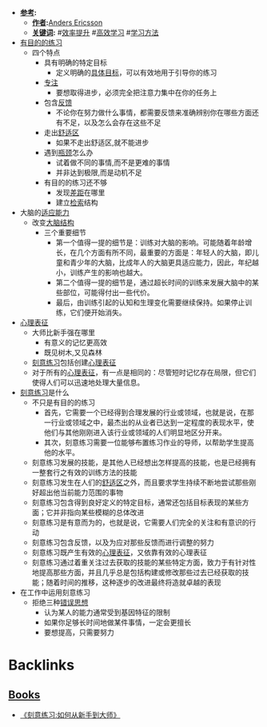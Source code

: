 - **[参考](<参考.md>):**
    - **[作者](<作者.md>):**[Anders Ericsson](<Anders Ericsson.md>)
    - **[关键词](<关键词.md>):** #[效率提升](<效率提升.md>) #[高效学习](<高效学习.md>) #[学习方法](<学习方法.md>)
- [有目的的练习](<有目的的练习.md>)
    - 四个特点
        - 具有明确的特定目标
            - 定义明确的[具体目标](<具体目标.md>)，可以有效地用于引导你的练习
        - [专注](<专注.md>)
            - 要想取得进步，必须完全把注意力集中在你的任务上
        - 包含[反馈](<反馈.md>)
            - 不论你在努力做什么事情，都需要反馈来准确辨别你在哪些方面还有不足，以及怎么会存在这些不足
        - 走出[舒适区](<舒适区.md>)
            - 如果不走出舒适区,就不能进步
        - 遇到[瓶颈](<瓶颈.md>)怎么办
            - 试着做不同的事情,而不是更难的事情
            - 并非达到极限,而是动机不足
        - 有目的的练习还不够
            - 发现[差距](<差距.md>)在哪里
            - 建立[检索](<检索.md>)结构
- 大脑的[适应能力](<适应能力.md>)
    - 改变[大脑结构](<大脑结构.md>)
        - 三个重要细节
            - 第一个值得一提的细节是：训练对大脑的影响。可能随着年龄增长，在几个方面有所不同，最重要的方面是：年轻人的大脑，即儿童和青少年的大脑，比成年人的大脑更具适应能力，因此，年纪越小，训练产生的影响也越大。
            - 第二个值得一提的细节是，通过超长时间的训练来发展大脑中的某些部位，可能得付出一些代价。
            - 最后，由训练引起的认知和生理变化需要继续保持。如果停止训练，它们便开始消失。
- [心理表征](<心理表征.md>)
    - 大师比新手强在哪里
        - 有意义的记忆更高效
        - 既见树木,又见森林
    - [刻意练习](<刻意练习.md>)包括创建[心理表征](<心理表征.md>)
    - 对于所有的[心理表征](<心理表征.md>)，有一点是相同的：尽管短时记忆存在局限，但它们使得人们可以迅速地处理大量信息。
- [刻意练习](<刻意练习.md>)是什么
    - 不只是有目的的练习
        - 首先，它需要一个已经得到合理发展的行业或领域，也就是说，在那一行业或领域之中，最杰出的从业者已达到一定程度的表现水平，使他们与其他刚刚进入该行业或领域的人们明显地区分开来。
        - 其次，刻意练习需要一位能够布置练习作业的导师，以帮助学生提高他的水平。
    - 刻意练习发展的技能，是其他人已经想出怎样提高的技能，也是已经拥有一整套行之有效的训练方法的技能
    - 刻意练习发生在人们的[舒适区](<舒适区.md>)之外，而且要求学生持续不断地尝试那些刚好超出他当前能力范围的事物
    - 刻意练习包含得到良好定义的特定目标，通常还包括目标表现的某些方面；它并非指向某些模糊的总体改进
    - 刻意练习是有意而为的，也就是说，它需要人们完全的关注和有意识的行动
    - 刻意练习包含反馈，以及为应对那些反馈而进行调整的努力
    - 刻意练习既产生有效的[心理表征](<心理表征.md>)，又依靠有效的心理表征
    - 刻意练习通过着重关注过去获取的技能的某些特定方面，致力于有针对性地提高那些方面，并且几乎总是包括构建或修改那些过去已经获取的技能；随着时间的推移，这种逐步的改进最终将造就卓越的表现
- 在工作中运用刻意练习
    - 拒绝三种[错误思想](<错误思想.md>)
        - 认为某人的能力通常受到基因特征的限制
        - 如果你足够长时间地做某件事情，一定会更擅长
        - 要想提高，只需要努力

# Backlinks
## [Books](<Books.md>)
- [《刻意练习:如何从新手到大师》](<《刻意练习:如何从新手到大师》.md>)

